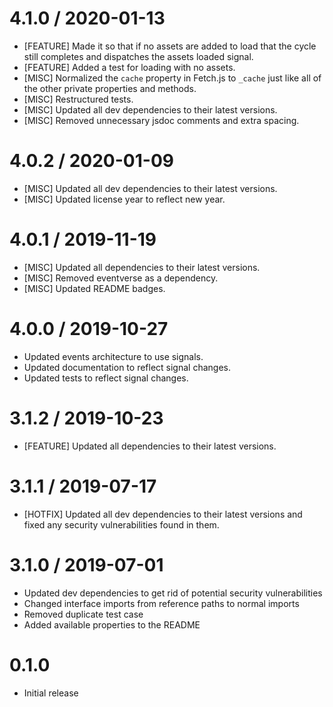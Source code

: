 4.1.0 / 2020-01-13
==================
* [FEATURE] Made it so that if no assets are added to load that the cycle still completes and dispatches the assets loaded signal.
* [FEATURE] Added a test for loading with no assets.
* [MISC] Normalized the `cache` property in Fetch.js to `_cache` just like all of the other private properties and methods.
* [MISC] Restructured tests.
* [MISC] Updated all dev dependencies to their latest versions.
* [MISC] Removed unnecessary jsdoc comments and extra spacing.

4.0.2 / 2020-01-09
==================
* [MISC] Updated all dev dependencies to their latest versions.
* [MISC] Updated license year to reflect new year.

4.0.1 / 2019-11-19
==================
* [MISC] Updated all dependencies to their latest versions.
* [MISC] Removed eventverse as a dependency.
* [MISC] Updated README badges.

4.0.0 / 2019-10-27
==================
* Updated events architecture to use signals.
* Updated documentation to reflect signal changes.
* Updated tests to reflect signal changes.

3.1.2 / 2019-10-23
==================
* [FEATURE] Updated all dependencies to their latest versions.

3.1.1 / 2019-07-17
==================
* [HOTFIX] Updated all dev dependencies to their latest versions and fixed any security vulnerabilities found in them.

3.1.0 / 2019-07-01
==================
* Updated dev dependencies to get rid of potential security vulnerabilities
* Changed interface imports from reference paths to normal imports
* Removed duplicate test case
* Added available properties to the README

0.1.0
==================
* Initial release
